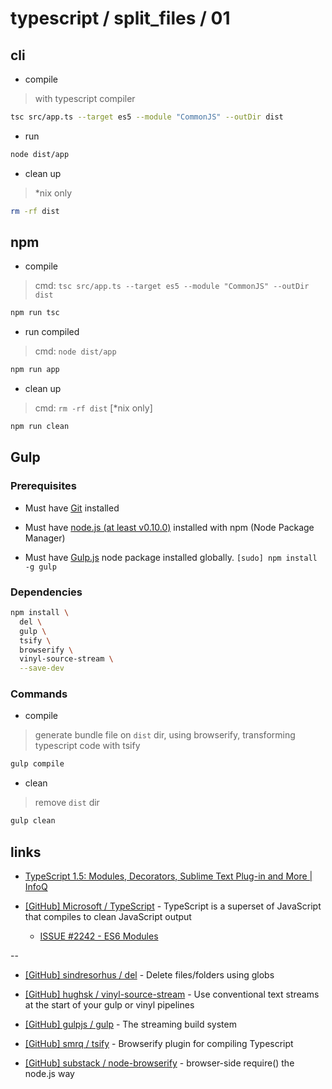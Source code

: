 # typescript / split_files / 01

## cli

* compile 

> with typescript compiler

```bash
tsc src/app.ts --target es5 --module "CommonJS" --outDir dist
```

* run

```bash
node dist/app
```

* clean up

> *nix only

```bash
rm -rf dist
```

## npm

* compile

> cmd: `tsc src/app.ts --target es5 --module "CommonJS" --outDir dist`

```bash
npm run tsc
```

* run compiled

> cmd: `node dist/app`

```bash
npm run app
```

* clean up

> cmd: `rm -rf dist` [*nix only]

```bash
npm run clean
```


## Gulp

### Prerequisites

* Must have [Git](http://git-scm.com/) installed

* Must have [node.js (at least v0.10.0)](http://nodejs.org/) installed with npm (Node Package Manager)

* Must have [Gulp.js](http://gulpjs.com/) node package installed globally.  `[sudo] npm install -g gulp`

### Dependencies

```bash
npm install \
  del \
  gulp \
  tsify \
  browserify \
  vinyl-source-stream \
  --save-dev
```

### Commands

* compile

> generate bundle file on `dist` dir, using browserify, transforming typescript code with tsify 

```bash
gulp compile
```

* clean

> remove `dist` dir

```bash
gulp clean
```


## links

* [TypeScript 1.5: Modules, Decorators, Sublime Text Plug-in and More | InfoQ](http://www.infoq.com/news/2015/04/typescript-1-5/)

* [[GitHub] Microsoft / TypeScript](https://github.com/Microsoft/TypeScript) - TypeScript is a superset of JavaScript that compiles to clean JavaScript output

  * [ISSUE #2242 - ES6 Modules](https://github.com/Microsoft/TypeScript/issues/2242)

--

* [[GitHub] sindresorhus / del](https://github.com/sindresorhus/del) - Delete files/folders using globs

* [[GitHub] hughsk / vinyl-source-stream](https://github.com/hughsk/vinyl-source-stream) - Use conventional text streams at the start of your gulp or vinyl pipelines

* [[GitHub] gulpjs / gulp](https://github.com/gulpjs/gulp) - The streaming build system

* [[GitHub] smrq / tsify](https://github.com/smrq/tsify) - Browserify plugin for compiling Typescript

* [[GitHub] substack / node-browserify](https://github.com/substack/node-browserify) - browser-side require() the node.js way